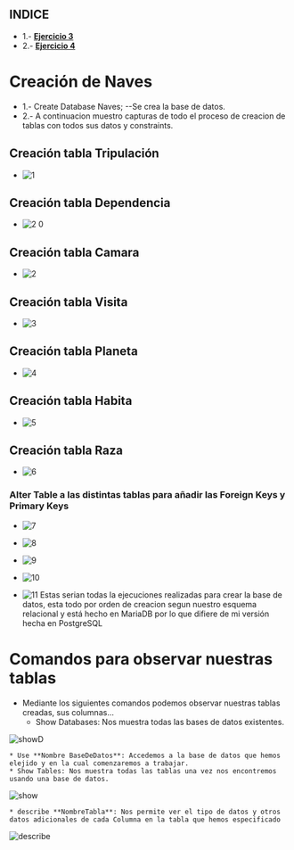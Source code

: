 ## INDICE
- 1.- [**Ejercicio 3**](#1)
- 2.- [**Ejercicio 4**](#2)

# Creación de Naves <a name="1"/>
* 1.- Create Database Naves; --Se crea la base de datos.
* 2.- A continuacion muestro capturas de todo el proceso de creacion de tablas con todos sus datos y constraints.
## Creación tabla Tripulación
* ![1](https://user-images.githubusercontent.com/57723793/80109486-d63dc500-857d-11ea-84a1-a86ef8afd6bb.PNG)
## Creación tabla Dependencia
* ![2 0](https://user-images.githubusercontent.com/57723793/80109535-e5247780-857d-11ea-8165-9cbc0e9df63c.PNG)
## Creación tabla Camara
* ![2](https://user-images.githubusercontent.com/57723793/80109557-eb1a5880-857d-11ea-94c1-5fdeaaa650a5.PNG)
## Creación tabla Visita
* ![3](https://user-images.githubusercontent.com/57723793/80109558-ebb2ef00-857d-11ea-9a64-883ec2012381.PNG)
## Creación tabla Planeta
* ![4](https://user-images.githubusercontent.com/57723793/80109559-ebb2ef00-857d-11ea-8457-9245070c44af.PNG)
## Creación tabla Habita
* ![5](https://user-images.githubusercontent.com/57723793/80109562-ec4b8580-857d-11ea-998e-79bd03e1230c.PNG)
## Creación tabla Raza
* ![6](https://user-images.githubusercontent.com/57723793/80109548-ea81c200-857d-11ea-8584-1a8b7ae8a98d.PNG)
### Alter Table a las distintas tablas para añadir las Foreign Keys y Primary Keys
* ![7](https://user-images.githubusercontent.com/57723793/80109554-eb1a5880-857d-11ea-8f0f-9b836e0405a2.PNG)

* ![8](https://user-images.githubusercontent.com/57723793/80109577-eeaddf80-857d-11ea-8f36-a3135949011c.PNG)

* ![9](https://user-images.githubusercontent.com/57723793/80109579-eeaddf80-857d-11ea-8de7-1fe8cd537426.PNG)

* ![10](https://user-images.githubusercontent.com/57723793/80109583-eeaddf80-857d-11ea-9175-8ba7b56690c0.PNG)

* ![11](https://user-images.githubusercontent.com/57723793/80109585-ef467600-857d-11ea-8f52-e3bde6c0067a.PNG)
Estas serian todas la ejecuciones realizadas para crear la base de datos, esta todo por orden de creacion segun nuestro esquema relacional y está hecho en MariaDB por lo que difiere de mi versión hecha en PostgreSQL




# Comandos para observar nuestras tablas <a name="2"/>
* Mediante los siguientes comandos podemos observar nuestras tablas creadas, sus columnas...
    * Show Databases: Nos muestra todas las bases de datos existentes.
    
![showD](https://user-images.githubusercontent.com/57723793/80111762-95937b00-8580-11ea-96ed-d1b7875322db.PNG)

    * Use **Nombre BaseDeDatos**: Accedemos a la base de datos que hemos elejido y en la cual comenzaremos a trabajar.
    * Show Tables: Nos muestra todas las tablas una vez nos encontremos usando una base de datos.
    
![show](https://user-images.githubusercontent.com/57723793/80111760-94fae480-8580-11ea-861b-8091529b7ebc.PNG)

    * describe **NombreTabla**: Nos permite ver el tipo de datos y otros datos adicionales de cada Columna en la tabla que hemos especificado
    
![describe](https://user-images.githubusercontent.com/57723793/80111758-94624e00-8580-11ea-91a1-9dd47a0e18c5.PNG)


